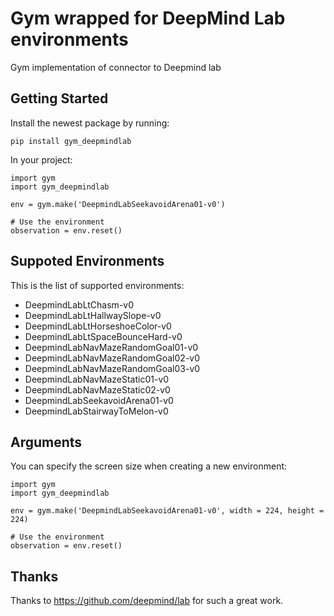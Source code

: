 # Gym wrapped for DeepMind Lab environments
Gym implementation of connector to Deepmind lab

## Getting Started
Install the newest package by running:
```
pip install gym_deepmindlab
```

In your project:
```
import gym
import gym_deepmindlab

env = gym.make('DeepmindLabSeekavoidArena01-v0')

# Use the environment
observation = env.reset()
```

## Suppoted Environments
This is the list of supported environments:
- DeepmindLabLtChasm-v0
- DeepmindLabLtHallwaySlope-v0
- DeepmindLabLtHorseshoeColor-v0
- DeepmindLabLtSpaceBounceHard-v0
- DeepmindLabNavMazeRandomGoal01-v0
- DeepmindLabNavMazeRandomGoal02-v0
- DeepmindLabNavMazeRandomGoal03-v0
- DeepmindLabNavMazeStatic01-v0
- DeepmindLabNavMazeStatic02-v0
- DeepmindLabSeekavoidArena01-v0
- DeepmindLabStairwayToMelon-v0

## Arguments
You can specify the screen size when creating a new environment:
```
import gym
import gym_deepmindlab

env = gym.make('DeepmindLabSeekavoidArena01-v0', width = 224, height = 224)

# Use the environment
observation = env.reset()
```

## Thanks
Thanks to https://github.com/deepmind/lab for such a great work.
